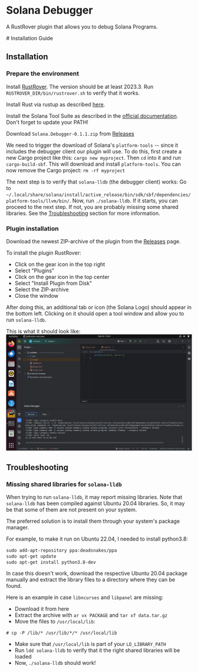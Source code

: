 # Solana Debugger

<!-- Plugin description -->
A RustRover plugin that allows you to debug Solana Programs.
<!-- Plugin description end --># Installation Guide

## Installation

### Prepare the environment

Install [RustRover](https://www.jetbrains.com/rust/nextversion/). The version should be at least 2023.3. Run `RUSTROVER_DIR/bin/rustrover.sh` to verify that it works.

Install Rust via rustup as described [here](https://www.rust-lang.org/tools/install).

Install the Solana Tool Suite as described in the [official documentation](https://docs.solanalabs.com/cli/install). Don't forget to update your PATH!

Download `Solana.Debugger-0.1.1.zip` from [Releases](https://github.com/maxims94/solana-debugger/releases/tag/v0.1.1)

We need to trigger the download of Solana's `platform-tools` -- since it includes the debugger client our plugin will use. To do this, first create a new Cargo project like this: `cargo new myproject`. Then `cd` into it and run `cargo-build-sbf`. This will download and install `platform-tools`. You can now remove the Cargo project: `rm -rf myproject`

The next step is to verify that `solana-lldb` (the debugger client) works: Go to `~/.local/share/solana/install/active_release/bin/sdk/sbf/dependencies/platform-tools/llvm/bin/`. Now, run `./solana-lldb`. If it starts, you can proceed to the next step. If not, you are probably missing some shared libraries. See the [Troubleshooting]() section for more information.

### Plugin installation

Download the newest ZIP-archive of the plugin from the [Releases](https://github.com/maxims94/solana-debugger/releases/tag/v0.1.1) page.

To install the plugin RustRover:

- Click on the gear icon in the top right
- Select "Plugins"
- Click on the gear icon in the top center
- Select "Install Plugin from Disk"
- Select the ZIP-archive
- Close the window

After doing this, an additional tab or icon (the Solana Logo) should appear in the bottom left. Clicking on it should open a tool window and allow you to run `solana-lldb`.

This is what it should look like: ![Screenshot](/docs/screenshot.png)

## Troubleshooting

### Missing shared libraries for `solana-lldb`

When trying to run `solana-lldb`, it may report missing libraries. Note that `solana-lldb` has been compiled against Ubuntu 20.04 libraries. So, it may be that some of them are not present on your system.

The preferred solution is to install them through your system's package manager.

For example, to make it run on Ubuntu 22.04, I needed to install python3.8:
```
sudo add-apt-repository ppa:deadsnakes/ppa
sudo apt-get update
sudo apt-get install python3.8-dev
```

In case this doesn't work, download the respective Ubuntu 20.04 package manually and extract the library files to a directory where they can be found.

Here is an example in case `libncurses` and `libpanel` are missing:
- Download it from here
- Extract the archive with `ar vx PACKAGE` and `tar xf data.tar.gz`
- Move the files to `/usr/local/lib`:
```
# cp -P /lib/* /usr/lib/*/* /usr/local/lib
```
- Make sure that `/usr/local/lib` is part of your `LD_LIBRARY_PATH`
- Run `ldd solana-lldb` to verify that it the right shared libraries will be loaded
- Now, `./solana-lldb` should work!
